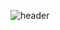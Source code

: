 ![header](https://capsule-render.vercel.app/api?type=waving&color=auto&height=200&section=header&text=Yeon%20😎&fontSize=40)

